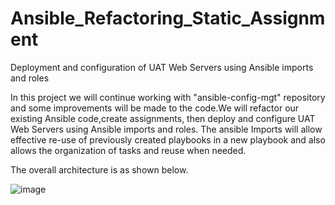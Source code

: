 # Ansible_Refactoring_Static_Assignment
Deployment and configuration of UAT Web Servers using Ansible imports and roles



In this project we will continue working with "ansible-config-mgt" repository and some improvements will be made
to the code.We will refactor our existing Ansible code,create assignments, then deploy and configure UAT Web Servers using Ansible imports and roles. 
The ansible Imports will allow effective re-use  of previously created playbooks in a new playbook and also allows the
organization of tasks and reuse when needed.


The overall architecture is as shown below.

![image](https://user-images.githubusercontent.com/50416701/127395173-ece1a390-d3da-4662-8741-8c15edf7252a.png)

